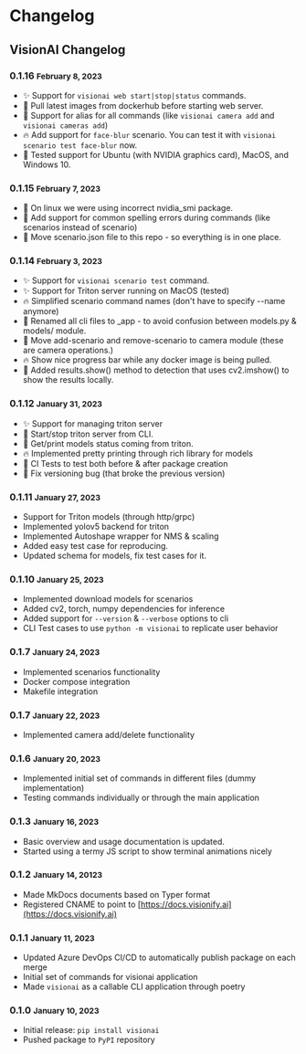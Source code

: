 # Changelog

## VisionAI Changelog

### **0.1.16** <small>February 8, 2023</small>

- ✨ Support for `visionai web start|stop|status` commands.
- 🎨 Pull latest images from dockerhub before starting web server.
- 🚚 Support for alias for all commands (like `visionai camera add` and `visionai cameras add`)
- 🔥 Add support for `face-blur` scenario. You can test it with `visionai scenario test face-blur` now.
- 📝 Tested support for Ubuntu (with NVIDIA graphics card), MacOS, and Windows 10.

### **0.1.15** <small>February 7, 2023</small>

- 🐛 On linux we were using incorrect nvidia_smi package.
- 🎨 Add support for common spelling errors during commands (like scenarios instead of scenario)
- 🚚 Move scenario.json file to this repo - so everything is in one place.

### **0.1.14** <small>February 3, 2023</small>

- ✨ Support for `visionai scenario test` command.
- ✨ Support for Triton server running on MacOS (tested)
- 🔥 Simplified scenario command names (don't have to specify --name anymore)
- 📝 Renamed all cli files to _app - to avoid confusion between models.py & models/ module.
- 📝 Move add-scenario and remove-scenario to camera module (these are camera operations.)
- 🔥 Show nice progress bar while any docker image is being pulled.
- 🧪 Added results.show() method to detection that uses cv2.imshow() to show the results locally.

### **0.1.12** <small>January 31, 2023</small>

- ✨ Support for managing triton server
- 🎨 Start/stop triton server from CLI.
- 📝 Get/print models status coming from triton.
- 🔥 Implemented pretty printing through rich library for models
- 🧪 CI Tests to test both before & after package creation
- 🐛 Fix versioning bug (that broke the previous version)

### **0.1.11** <small>January 27, 2023</small>

- Support for Triton models (through http/grpc)
- Implemented yolov5 backend for triton
- Implemented Autoshape wrapper for NMS & scaling
- Added easy test case for reproducing.
- Updated schema for models, fix test cases for it.

### **0.1.10** <small>January 25, 2023</small>

- Implemented download models for scenarios
- Added cv2, torch, numpy dependencies for inference
- Added support for `--version` & `--verbose` options to cli
- CLI Test cases to use `python -m visionai` to replicate user behavior

### **0.1.7** <small>January 24, 2023</small>

- Implemented scenarios functionality
- Docker compose integration
- Makefile integration

### **0.1.7** <small>January 22, 2023</small>

- Implemented camera add/delete functionality

### **0.1.6** <small>January 20, 2023</small>

- Implemented initial set of commands in different files (dummy implementation)
- Testing commands individually or through the main application

### **0.1.3** <small>January 16, 2023</small>

- Basic overview and usage documentation is updated.
- Started using a termy JS script to show terminal animations nicely

### **0.1.2** <small>January 14, 20123</small>

- Made MkDocs documents based on Typer format
- Registered CNAME to point to [https://docs.visionify.ai](https://docs.visionify.ai)

### **0.1.1** <small>January 11, 2023</small>

- Updated Azure DevOps CI/CD to automatically publish package on each merge
- Initial set of commands for visionai application
- Made `visionai` as a callable CLI application through poetry

### **0.1.0** <small>January 10, 2023</small>

- Initial release: `pip install visionai`
- Pushed package to `PyPI` repository
